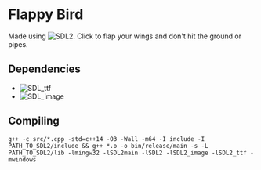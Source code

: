 # Flappy Bird

Made using ![SDL2](https://www.libsdl.org/).
Click to flap your wings and don't hit the ground or pipes.

Dependencies
----------
- ![SDL_ttf](https://www.libsdl.org/projects/SDL_ttf/)
- ![SDL_image](https://www.libsdl.org/projects/SDL_image/)

Compiling
--------
`g++ -c src/*.cpp -std=c++14 -O3 -Wall -m64 -I include -I PATH_TO_SDL2/include && g++ *.o -o bin/release/main -s -L PATH_TO_SDL2/lib -lmingw32 -lSDL2main -lSDL2 -lSDL2_image -lSDL2_ttf -mwindows`
